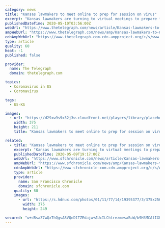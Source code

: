 ```yaml
---
category: news
title: "Kansas lawmakers to meet online to prep for session on virus"
excerpt: "Kansas lawmakers are turning to virtual meetings to prepare for an upcoming session aimed at dealing with the financial fallout from the coronavirus pandemic, as researchers examine the state's wastewater to look for clues about how the virus is spreading."
publishedDateTime: 2020-05-10T03:56:00Z
webUrl: "https://www.thetelegraph.com/news/article/Kansas-lawmakers-to-meet-online-to-prep-for-15259032.php"
ampWebUrl: "https://www.thetelegraph.com/news/amp/Kansas-lawmakers-to-meet-online-to-prep-for-15259032.php"
cdnAmpWebUrl: "https://www-thetelegraph-com.cdn.ampproject.org/c/s/www.thetelegraph.com/news/amp/Kansas-lawmakers-to-meet-online-to-prep-for-15259032.php"
type: article
quality: 60
heat: -1
published: false

provider:
  name: The Telegraph
  domain: thetelegraph.com

topics:
  - Coronavirus in US
  - Coronavirus

tags:
  - US-KS

images:
  - url: "https://d29xw9s9x32j3w.cloudfront.net/players/library/placeholder.png"
    width: 375
    height: 211
    title: "Kansas lawmakers to meet online to prep for session on virus"

related:
  - title: "Kansas lawmakers to meet online to prep for session on virus"
    excerpt: "Kansas lawmakers are turning to virtual meetings to prepare for an upcoming session aimed at dealing with the financial fallout from the coronavirus pandemic, as researchers examine the state's wastewater to look for clues about how the virus is spreading."
    publishedDateTime: 2020-05-09T19:17:00Z
    webUrl: "https://www.sfchronicle.com/news/article/Kansas-lawmakers-to-meet-online-to-prep-for-15259032.php"
    ampWebUrl: "https://www.sfchronicle.com/news/amp/Kansas-lawmakers-to-meet-online-to-prep-for-15259032.php"
    cdnAmpWebUrl: "https://www-sfchronicle-com.cdn.ampproject.org/c/s/www.sfchronicle.com/news/amp/Kansas-lawmakers-to-meet-online-to-prep-for-15259032.php"
    type: article
    provider:
      name: San Francisco Chronicle
      domain: sfchronicle.com
    quality: 60
    images:
      - url: "https://s.hdnux.com/photos/01/11/77/14/19395377/3/375x250.jpg"
        width: 375
        height: 249

secured: "w+dBsaZ7wQxThQgsA8VQnD1TZEdajw+AUcILChtrezmesaBuW/b9H3MCAlIXkSoL7hwREaSCEn8Dbbiau3NzfsfvMmU4OLSjEl+CFrdBmbJtFfpr5Gwa4unHxffZHdHXb0ExWRiT/PqcrGLYIabCKi2JgNIZTSWomBKY4Y+RJZ6VZZCy99H9fb4ZTtMd1UkGHim8Gw9chvvm63W0KL5Q4srYfeLLWX+rPj/KtpfZirmqZsZbBFTyr67R4YFZkSl3ZmBH7AtHUVfpUUS8iFp+SKxVWgfHEM4NT2T6e1Yj+koUxYVbx3lHlEDDYvfZSdDS;RFjUMrgGs5M+LbMjarsSUg=="
---
```


